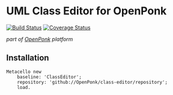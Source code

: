 # UML Class Editor for OpenPonk
[![Build Status](https://travis-ci.org/OpenPonk/class-editor.svg?branch=master)](https://travis-ci.org/OpenPonk/class-editor) [![Coverage Status](https://coveralls.io/repos/github/OpenPonk/class-editor/badge.svg?branch=master)](https://coveralls.io/github/OpenPonk/class-editor?branch=master)

*part of [OpenPonk](https://github.com/OpenPonk/openponk) platform*

## Installation
 
```smalltalk
Metacello new
	baseline: 'ClassEditor';
	repository: 'github://OpenPonk/class-editor/repository';
	load.
```

